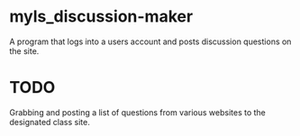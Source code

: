 # myls_discussion-maker

A program that logs into a users account and posts discussion questions on the site. 


# TODO

Grabbing and posting a list of questions from various websites to the designated class site.


